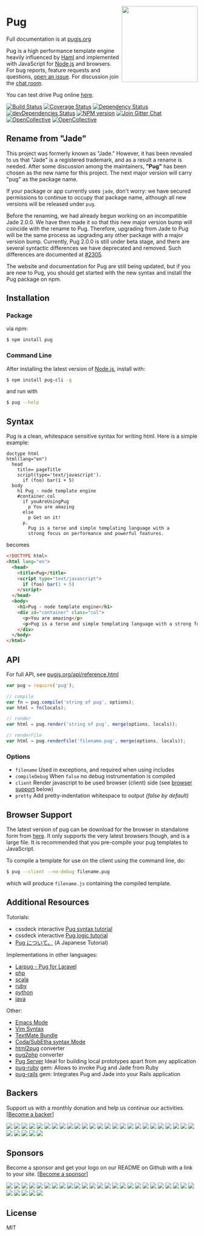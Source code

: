 <a href="https://pugjs.org"><img src="https://cdn.rawgit.com/pugjs/pug-logo/eec436cee8fd9d1726d7839cbe99d1f694692c0c/SVG/pug-final-logo-_-colour-128.svg" height="200" align="right"></a>
# Pug

Full documentation is at [pugjs.org](https://pugjs.org/)

 Pug is a high performance template engine heavily influenced by [Haml](http://haml.info/)
 and implemented with JavaScript for [Node.js](http://nodejs.org) and browsers. For bug reports,
 feature requests and questions, [open an issue](https://github.com/pugjs/pug/issues/new).
 For discussion join the [chat room](https://gitter.im/pugjs/pug).

 You can test drive Pug online [here](https://pugjs.org/).

 [![Build Status](https://img.shields.io/travis/pugjs/pug/master.svg?style=flat)](https://travis-ci.org/pugjs/pug)
 [![Coverage Status](https://img.shields.io/coveralls/pugjs/pug/master.svg?style=flat)](https://coveralls.io/r/pugjs/pug?branch=master)
 [![Dependency Status](https://img.shields.io/david/pugjs/pug.svg?style=flat)](https://david-dm.org/pugjs/pug)
 [![devDependencies Status](https://img.shields.io/david/dev/pugjs/pug.svg?style=flat)](https://david-dm.org/pugjs/pug?type=dev)
 [![NPM version](https://img.shields.io/npm/v/pug.svg?style=flat)](https://www.npmjs.com/package/pug)
 [![Join Gitter Chat](https://img.shields.io/badge/gitter-join%20chat%20%E2%86%92-brightgreen.svg?style=flat)](https://gitter.im/pugjs/pug?utm_source=badge&utm_medium=badge&utm_campaign=pr-badge&utm_content=badge)
[![OpenCollective](https://opencollective.com/pug/backers/badge.svg)](#backers) 
[![OpenCollective](https://opencollective.com/pug/sponsors/badge.svg)](#sponsors)

## Rename from "Jade"

This project was formerly known as "Jade." However, it has been revealed to us that "Jade" is a registered trademark, and as a result a rename is needed. After some discussion among the maintainers, **"Pug"** has been chosen as the new name for this project. The next major version will carry "pug" as the package name.

If your package or app currently uses `jade`, don't worry: we have secured permissions to continue to occupy that package name, although all new versions will be released under `pug`.

Before the renaming, we had already begun working on an incompatible Jade 2.0.0. We have then made it so that this new major version bump will coincide with the rename to Pug. Therefore, upgrading from Jade to Pug will be the same process as upgrading any other package with a major version bump. Currently, Pug 2.0.0 is still under beta stage, and there are several syntactic differences we have deprecated and removed. Such differences are documented at [#2305](https://github.com/pugjs/pug/issues/2305).

The website and documentation for Pug are still being updated, but if you are new to Pug, you should get started with the new syntax and install the Pug package on npm.

## Installation

### Package

via npm:

```bash
$ npm install pug
```

### Command Line

After installing the latest version of [Node.js](http://nodejs.org/), install with:

```bash
$ npm install pug-cli -g
```

and run with

```bash
$ pug --help
```

## Syntax

Pug is a clean, whitespace sensitive syntax for writing html.  Here is a simple example:

```pug
doctype html
html(lang="en")
  head
    title= pageTitle
    script(type='text/javascript').
      if (foo) bar(1 + 5)
  body
    h1 Pug - node template engine
    #container.col
      if youAreUsingPug
        p You are amazing
      else
        p Get on it!
      p.
        Pug is a terse and simple templating language with a
        strong focus on performance and powerful features.
```

becomes


```html
<!DOCTYPE html>
<html lang="en">
  <head>
    <title>Pug</title>
    <script type="text/javascript">
      if (foo) bar(1 + 5)
    </script>
  </head>
  <body>
    <h1>Pug - node template engine</h1>
    <div id="container" class="col">
      <p>You are amazing</p>
      <p>Pug is a terse and simple templating language with a strong focus on performance and powerful features.</p>
    </div>
  </body>
</html>
```

## API

For full API, see [pugjs.org/api/reference.html](https://pugjs.org/api/reference.html)

```js
var pug = require('pug');

// compile
var fn = pug.compile('string of pug', options);
var html = fn(locals);

// render
var html = pug.render('string of pug', merge(options, locals));

// renderFile
var html = pug.renderFile('filename.pug', merge(options, locals));
```

### Options

 - `filename`  Used in exceptions, and required when using includes
 - `compileDebug`  When `false` no debug instrumentation is compiled
 - `client` Render javascript to be used browser (client) side (see [browser support](#browser-support) below)
 - `pretty`    Add pretty-indentation whitespace to output _(false by default)_

## Browser Support

 The latest version of pug can be download for the browser in standalone form from [here](https://pugjs.org/js/pug.js).  It only supports the very latest browsers though, and is a large file.  It is recommended that you pre-compile your pug templates to JavaScript.

 To compile a template for use on the client using the command line, do:

```bash
$ pug --client --no-debug filename.pug
```

which will produce `filename.js` containing the compiled template.

## Additional Resources

Tutorials:

  - cssdeck interactive [Pug syntax tutorial](http://cssdeck.com/labs/learning-the-jade-templating-engine-syntax)
  - cssdeck interactive [Pug logic tutorial](http://cssdeck.com/labs/jade-templating-tutorial-codecast-part-2)
  - [Pug について。](https://gist.github.com/japboy/5402844) (A Japanese Tutorial)

Implementations in other languages:

  - [Larpug - Pug for Laravel](https://github.com/acidjazz/larpug)
  - [php](https://github.com/pug-php/pug)
  - [scala](https://scalate.github.io/scalate/documentation/scaml-reference.html)
  - [ruby](https://github.com/slim-template/slim)
  - [python](https://github.com/SyrusAkbary/pyjade)
  - [java](https://github.com/neuland/jade4j)

Other:

  - [Emacs Mode](https://github.com/brianc/jade-mode)
  - [Vim Syntax](https://github.com/digitaltoad/vim-pug)
  - [TextMate Bundle](http://github.com/miksago/jade-tmbundle)
  - [Coda/SubEtha syntax Mode](https://github.com/aaronmccall/jade.mode)
  - [html2pug](https://github.com/donpark/html2jade) converter
  - [pug2php](https://github.com/SE7ENSKY/jade2php) converter
  - [Pug Server](https://github.com/ded/jade-server)  Ideal for building local prototypes apart from any application
  - [pug-ruby](https://github.com/yivo/pug-ruby) gem: Allows to invoke Pug and Jade from Ruby
  - [pug-rails](https://github.com/yivo/pug-rails) gem: Integrates Pug and Jade into your Rails application



## Backers
Support us with a monthly donation and help us continue our activities. [[Become a backer](https://opencollective.com/pug#backer)]

<a href="https://opencollective.com/pug/backer/0/website" target="_blank"><img src="https://opencollective.com/pug/backer/0/avatar.svg"></a>
<a href="https://opencollective.com/pug/backer/1/website" target="_blank"><img src="https://opencollective.com/pug/backer/1/avatar.svg"></a>
<a href="https://opencollective.com/pug/backer/2/website" target="_blank"><img src="https://opencollective.com/pug/backer/2/avatar.svg"></a>
<a href="https://opencollective.com/pug/backer/3/website" target="_blank"><img src="https://opencollective.com/pug/backer/3/avatar.svg"></a>
<a href="https://opencollective.com/pug/backer/4/website" target="_blank"><img src="https://opencollective.com/pug/backer/4/avatar.svg"></a>
<a href="https://opencollective.com/pug/backer/5/website" target="_blank"><img src="https://opencollective.com/pug/backer/5/avatar.svg"></a>
<a href="https://opencollective.com/pug/backer/6/website" target="_blank"><img src="https://opencollective.com/pug/backer/6/avatar.svg"></a>
<a href="https://opencollective.com/pug/backer/7/website" target="_blank"><img src="https://opencollective.com/pug/backer/7/avatar.svg"></a>
<a href="https://opencollective.com/pug/backer/8/website" target="_blank"><img src="https://opencollective.com/pug/backer/8/avatar.svg"></a>
<a href="https://opencollective.com/pug/backer/9/website" target="_blank"><img src="https://opencollective.com/pug/backer/9/avatar.svg"></a>
<a href="https://opencollective.com/pug/backer/10/website" target="_blank"><img src="https://opencollective.com/pug/backer/10/avatar.svg"></a>
<a href="https://opencollective.com/pug/backer/11/website" target="_blank"><img src="https://opencollective.com/pug/backer/11/avatar.svg"></a>
<a href="https://opencollective.com/pug/backer/12/website" target="_blank"><img src="https://opencollective.com/pug/backer/12/avatar.svg"></a>
<a href="https://opencollective.com/pug/backer/13/website" target="_blank"><img src="https://opencollective.com/pug/backer/13/avatar.svg"></a>
<a href="https://opencollective.com/pug/backer/14/website" target="_blank"><img src="https://opencollective.com/pug/backer/14/avatar.svg"></a>
<a href="https://opencollective.com/pug/backer/15/website" target="_blank"><img src="https://opencollective.com/pug/backer/15/avatar.svg"></a>
<a href="https://opencollective.com/pug/backer/16/website" target="_blank"><img src="https://opencollective.com/pug/backer/16/avatar.svg"></a>
<a href="https://opencollective.com/pug/backer/17/website" target="_blank"><img src="https://opencollective.com/pug/backer/17/avatar.svg"></a>
<a href="https://opencollective.com/pug/backer/18/website" target="_blank"><img src="https://opencollective.com/pug/backer/18/avatar.svg"></a>
<a href="https://opencollective.com/pug/backer/19/website" target="_blank"><img src="https://opencollective.com/pug/backer/19/avatar.svg"></a>
<a href="https://opencollective.com/pug/backer/20/website" target="_blank"><img src="https://opencollective.com/pug/backer/20/avatar.svg"></a>
<a href="https://opencollective.com/pug/backer/21/website" target="_blank"><img src="https://opencollective.com/pug/backer/21/avatar.svg"></a>
<a href="https://opencollective.com/pug/backer/22/website" target="_blank"><img src="https://opencollective.com/pug/backer/22/avatar.svg"></a>
<a href="https://opencollective.com/pug/backer/23/website" target="_blank"><img src="https://opencollective.com/pug/backer/23/avatar.svg"></a>
<a href="https://opencollective.com/pug/backer/24/website" target="_blank"><img src="https://opencollective.com/pug/backer/24/avatar.svg"></a>
<a href="https://opencollective.com/pug/backer/25/website" target="_blank"><img src="https://opencollective.com/pug/backer/25/avatar.svg"></a>
<a href="https://opencollective.com/pug/backer/26/website" target="_blank"><img src="https://opencollective.com/pug/backer/26/avatar.svg"></a>
<a href="https://opencollective.com/pug/backer/27/website" target="_blank"><img src="https://opencollective.com/pug/backer/27/avatar.svg"></a>
<a href="https://opencollective.com/pug/backer/28/website" target="_blank"><img src="https://opencollective.com/pug/backer/28/avatar.svg"></a>
<a href="https://opencollective.com/pug/backer/29/website" target="_blank"><img src="https://opencollective.com/pug/backer/29/avatar.svg"></a>

## Sponsors
Become a sponsor and get your logo on our README on Github with a link to your site. [[Become a sponsor](https://opencollective.com/pug#sponsor)]

<a href="https://opencollective.com/pug/sponsor/0/website" target="_blank"><img src="https://opencollective.com/pug/sponsor/0/avatar.svg"></a>
<a href="https://opencollective.com/pug/sponsor/1/website" target="_blank"><img src="https://opencollective.com/pug/sponsor/1/avatar.svg"></a>
<a href="https://opencollective.com/pug/sponsor/2/website" target="_blank"><img src="https://opencollective.com/pug/sponsor/2/avatar.svg"></a>
<a href="https://opencollective.com/pug/sponsor/3/website" target="_blank"><img src="https://opencollective.com/pug/sponsor/3/avatar.svg"></a>
<a href="https://opencollective.com/pug/sponsor/4/website" target="_blank"><img src="https://opencollective.com/pug/sponsor/4/avatar.svg"></a>
<a href="https://opencollective.com/pug/sponsor/5/website" target="_blank"><img src="https://opencollective.com/pug/sponsor/5/avatar.svg"></a>
<a href="https://opencollective.com/pug/sponsor/6/website" target="_blank"><img src="https://opencollective.com/pug/sponsor/6/avatar.svg"></a>
<a href="https://opencollective.com/pug/sponsor/7/website" target="_blank"><img src="https://opencollective.com/pug/sponsor/7/avatar.svg"></a>
<a href="https://opencollective.com/pug/sponsor/8/website" target="_blank"><img src="https://opencollective.com/pug/sponsor/8/avatar.svg"></a>
<a href="https://opencollective.com/pug/sponsor/9/website" target="_blank"><img src="https://opencollective.com/pug/sponsor/9/avatar.svg"></a>
<a href="https://opencollective.com/pug/sponsor/10/website" target="_blank"><img src="https://opencollective.com/pug/sponsor/10/avatar.svg"></a>
<a href="https://opencollective.com/pug/sponsor/11/website" target="_blank"><img src="https://opencollective.com/pug/sponsor/11/avatar.svg"></a>
<a href="https://opencollective.com/pug/sponsor/12/website" target="_blank"><img src="https://opencollective.com/pug/sponsor/12/avatar.svg"></a>
<a href="https://opencollective.com/pug/sponsor/13/website" target="_blank"><img src="https://opencollective.com/pug/sponsor/13/avatar.svg"></a>
<a href="https://opencollective.com/pug/sponsor/14/website" target="_blank"><img src="https://opencollective.com/pug/sponsor/14/avatar.svg"></a>
<a href="https://opencollective.com/pug/sponsor/15/website" target="_blank"><img src="https://opencollective.com/pug/sponsor/15/avatar.svg"></a>
<a href="https://opencollective.com/pug/sponsor/16/website" target="_blank"><img src="https://opencollective.com/pug/sponsor/16/avatar.svg"></a>
<a href="https://opencollective.com/pug/sponsor/17/website" target="_blank"><img src="https://opencollective.com/pug/sponsor/17/avatar.svg"></a>
<a href="https://opencollective.com/pug/sponsor/18/website" target="_blank"><img src="https://opencollective.com/pug/sponsor/18/avatar.svg"></a>
<a href="https://opencollective.com/pug/sponsor/19/website" target="_blank"><img src="https://opencollective.com/pug/sponsor/19/avatar.svg"></a>
<a href="https://opencollective.com/pug/sponsor/20/website" target="_blank"><img src="https://opencollective.com/pug/sponsor/20/avatar.svg"></a>
<a href="https://opencollective.com/pug/sponsor/21/website" target="_blank"><img src="https://opencollective.com/pug/sponsor/21/avatar.svg"></a>
<a href="https://opencollective.com/pug/sponsor/22/website" target="_blank"><img src="https://opencollective.com/pug/sponsor/22/avatar.svg"></a>
<a href="https://opencollective.com/pug/sponsor/23/website" target="_blank"><img src="https://opencollective.com/pug/sponsor/23/avatar.svg"></a>
<a href="https://opencollective.com/pug/sponsor/24/website" target="_blank"><img src="https://opencollective.com/pug/sponsor/24/avatar.svg"></a>
<a href="https://opencollective.com/pug/sponsor/25/website" target="_blank"><img src="https://opencollective.com/pug/sponsor/25/avatar.svg"></a>
<a href="https://opencollective.com/pug/sponsor/26/website" target="_blank"><img src="https://opencollective.com/pug/sponsor/26/avatar.svg"></a>
<a href="https://opencollective.com/pug/sponsor/27/website" target="_blank"><img src="https://opencollective.com/pug/sponsor/27/avatar.svg"></a>
<a href="https://opencollective.com/pug/sponsor/28/website" target="_blank"><img src="https://opencollective.com/pug/sponsor/28/avatar.svg"></a>
<a href="https://opencollective.com/pug/sponsor/29/website" target="_blank"><img src="https://opencollective.com/pug/sponsor/29/avatar.svg"></a>

## License

MIT
